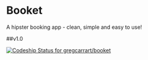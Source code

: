 # Booket

A hipster booking app - clean, simple and easy to use!

##v1.0

[ ![Codeship Status for gregcarrart/booket](https://codeship.com/projects/686ad710-f906-0132-9f8e-3a92bb520805/status?branch=master)](https://codeship.com/projects/86774)